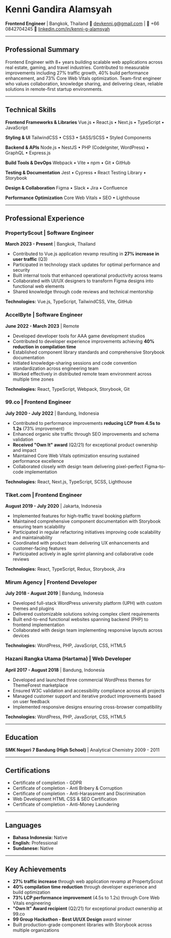 # Kenni Gandira Alamsyah

**Frontend Engineer** | Bangkok, Thailand
📧 devkenni.g@gmail.com | 📱 +66 0842704245
🔗 [linkedin.com/in/kenni-g-alamsyah](https://linkedin.com/in/kenni-g-alamsyah)

---

## Professional Summary

Frontend Engineer with 8+ years building scalable web applications across real estate, gaming, and travel industries. Contributed to measurable improvements including 27% traffic growth, 40% build performance enhancement, and 73% Core Web Vitals optimization. Team-first engineer who values collaboration, knowledge sharing, and delivering clean, reliable solutions in remote-first startup environments.

---

## Technical Skills

**Frontend Frameworks & Libraries**
Vue.js • React.js • Next.js • TypeScript • JavaScript

**Styling & UI**
TailwindCSS • CSS3 • SASS/SCSS • Styled Components

**Backend & APIs**
Node.js • NestJS • PHP (CodeIgniter, WordPress) • GraphQL • Express.js

**Build Tools & DevOps**
Webpack • Vite • npm • Git • GitHub

**Testing & Documentation**
Jest • Cypress • React Testing Library • Storybook

**Design & Collaboration**
Figma • Slack • Jira • Confluence

**Performance Optimization**
Core Web Vitals • SEO • Lighthouse

---

## Professional Experience

### PropertyScout | Software Engineer
**March 2023 - Present** | Bangkok, Thailand

- Contributed to Vue.js application revamp resulting in **27% increase in user traffic** (Q3)
- Participated in technology stack updates for optimal performance and security
- Built internal tools that enhanced operational productivity across teams
- Collaborated with UI/UX designers to transform Figma designs into functional web elements
- Shared knowledge through code reviews and technical mentorship

**Technologies:** Vue.js, TypeScript, TailwindCSS, Vite, GitHub

### AccelByte | Software Engineer
**June 2022 - March 2023** | Remote

- Developed developer tools for AAA game development studios
- Contributed to developer experience improvements achieving **40% reduction in compilation time**
- Established component library standards and comprehensive Storybook documentation
- Initiated knowledge-sharing sessions and code convention standardization across engineering team
- Worked effectively in distributed remote team environment across multiple time zones

**Technologies:** React, TypeScript, Webpack, Storybook, Git

### 99.co | Frontend Engineer
**July 2020 - July 2022** | Bandung, Indonesia

- Contributed to performance improvements **reducing LCP from 4.5s to 1.2s** (73% improvement)
- Enhanced organic site traffic through SEO improvements and schema validation
- **Received "Own It" award** (Q2/21) for exceptional product ownership and impact
- Maintained Core Web Vitals optimization ensuring sustained performance excellence
- Collaborated closely with design team delivering pixel-perfect Figma-to-code implementation

**Technologies:** React, Next.js, TypeScript, SCSS, Lighthouse

### Tiket.com | Frontend Engineer
**August 2019 - July 2020** | Jakarta, Indonesia

- Implemented features for high-traffic travel booking platform
- Maintained comprehensive component documentation with Storybook ensuring team scalability
- Participated in regular refactoring initiatives improving code scalability and maintainability
- Coordinated with product team delivering UX enhancements and customer-facing features
- Participated actively in agile sprint planning and collaborative code reviews

**Technologies:** React, TypeScript, Redux, Storybook, Jira

### Mirum Agency | Frontend Developer
**July 2018 - August 2019** | Bandung, Indonesia

- Developed full-stack WordPress university platform (UPH) with custom themes and plugins
- Delivered customizable solutions solving complex client requirements
- Built end-to-end functional websites spanning backend (PHP) to frontend implementation
- Collaborated with design team implementing responsive layouts across devices

**Technologies:** WordPress, PHP, JavaScript, CSS, HTML5

### Hazani Rangka Utama (Hartama) | Web Developer
**April 2017 - August 2018** | Bandung, Indonesia

- Developed and launched three commercial WordPress themes for ThemeForest marketplace
- Ensured W3C validation and accessibility compliance across all projects
- Managed customer support and iterative product improvements based on user feedback
- Implemented responsive designs ensuring cross-browser compatibility

**Technologies:** WordPress, PHP, JavaScript, CSS, HTML5

---

## Education

**SMK Negeri 7 Bandung (High School)** | Analytical Chemistry
2009 - 2011

---

## Certifications

- Certificate of completion - GDPR
- Certificate of completion - Anti Bribery & Corruption
- Certificate of completion - Anti-Harassment and Discrimination
- Web Development HTML CSS & SEO Certification
- Certificate of completion - Anti-Money Laundering

---

## Languages

- **Bahasa Indonesia:** Native
- **English:** Professional
- **Sundanese:** Native

---

## Key Achievements

- **27% traffic increase** through web application revamp at PropertyScout
- **40% compilation time reduction** through developer experience and build optimization
- **73% LCP performance improvement** (4.5s to 1.2s) through Core Web Vitals engineering
- **"Own It" Award recipient** (Q2/21) for exceptional product ownership at 99.co
- **99 Group Hackathon - Best UI/UX Design** award winner
- Built production-grade component libraries with Storybook across multiple organizations
